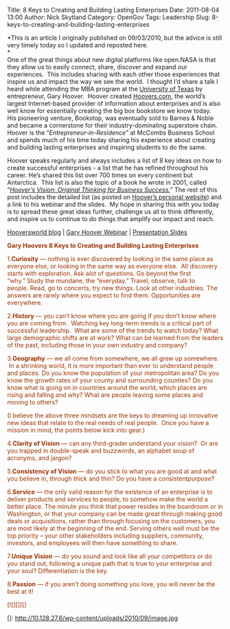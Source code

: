 Title: 8 Keys to Creating and Building Lasting Enterprises
Date: 2011-08-04 13:00
Author: Nick Skytland
Category: OpenGov
Tags: Leadership
Slug: 8-keys-to-creating-and-building-lasting-enterprises

*This is an article I originally published on 09/03/2010, but the advice
is still very timely today so I updated and reposted here.  
*  
One of the great things about new digital platforms like open.NASA is
that they allow us to easily connect, share, discover and expand our
experiences.  This includes sharing with each other those experiences
that inspire us and impact the way we see the world.  I thought I’d
share a talk I heard while attending the MBA program at the [University
of Texas][] by entrepreneur, Gary Hoover.  Hoover created
[Hoovers.com][], the world’s largest Internet-based provider of
information about enterprises and is also well know for essentially
creating the big box bookstore we know today.  His pioneering venture,
Bookstop, was eventually sold to Barnes & Noble and became a cornerstone
for their industry-dominating superstore chain. Hoover is the
“*Entrepreneur-in-Residence*” at McCombs Business School and spends much
of his time today sharing his experience about creating and building
lasting enterprises and inspiring students to do the same.

Hoover speaks regularly and always includes a list of 8 key ideas on how
to create successful enterprises - a list that he has refined throughout
his career. He’s shared this list over 700 times on every continent but
Antarctica.  This list is also the topic of a book he wrote in 2001,
called “*[Hoover’s Vision: Original Thinking for Business Success.][]*”
The rest of this post includes the detailed list (as posted on [Hoover’s
personal website][]) and a link to his webinar and the slides.  My hope
in sharing this with you today is to spread these great ideas further,
challenge us all to think differently, and inspire us to continue to do
things that amplify our impact and reach.

[Hooversworld blog][Hoover’s personal website] | [Gary Hoover Webinar][]
| [Presentation Slides][]

**<span style="color: #993300;">Gary Hoovers 8 Keys to Creating and
Building Lasting Enterprises</span>**

<span style="color: #993300;">1.</span>**<span
style="color: #993300;">Curiosity</span>**<span style="color: #993300;">
— nothing is ever discovered by looking in the same place as everyone
else, or looking in the same way as everyone else.  All discovery starts
with exploration. Ask a</span>*<span
style="color: #993300;">lot</span>*<span style="color: #993300;"> of
questions. Go beyond the first “why.” Study the mundane, the
“everyday.” Travel, observe, talk to people. Read, go to concerts, try
new things. Look at other industries. The answers are rarely where you
expect to find them. Opportunities are everywhere.</span>

<span style="color: #993300;">2.</span>**<span
style="color: #993300;">History</span>**<span style="color: #993300;"> —
you can’t know where you are going if you don’t know where you are
coming from.  Watching key long-term trends is a critical part of
successful leadership.  What are some of the trends to watch today? What
large demographic shifts are at work? What can be learned from the
leaders of the past, including those in your own industry and
company?</span>

<span style="color: #993300;">3.</span>**<span
style="color: #993300;">Geography</span>**<span style="color: #993300;">
— we all come from somewhere, we all grew up somewhere.  In a shrinking
world, it is more important than ever to understand people and
places. Do you know the population of your metropolitan area? Do you
know the growth rates of your county and surrounding counties? Do you
know what is going on in countries around the world, which places are
rising and falling and why? What are people leaving some places and
moving to others?</span>

<span style="color: #993300;">(I believe the above three mindsets are
the keys to dreaming up innovative new ideas that relate to the real
needs of real people.  Once you have a mission in mind, the points below
kick into gear.)</span>

<span style="color: #993300;">4.</span>**<span
style="color: #993300;">Clarity of Vision</span>**<span
style="color: #993300;"> — can any third-grader understand your vision?
 Or are you trapped in double-speak and buzzwords, an alphabet soup of
acronyms, and jargon?</span>

<span style="color: #993300;">5.</span>**<span
style="color: #993300;">Consistency of Vision</span>**<span
style="color: #993300;"> — do you stick to what you are good at and what
you believe in, through thick and thin? Do you have a
consistent</span>*<span style="color: #993300;">purpose</span>*<span
style="color: #993300;">?</span>

<span style="color: #993300;">6.</span>**<span
style="color: #993300;">Service</span>**<span style="color: #993300;"> —
the only valid reason for the existence of an enterprise is to deliver
products and services to people, to somehow make the world a better
place. The minute you think that power resides in the boardroom or in
Washington, or that your company can be made great through making good
deals or acquisitions, rather than through focusing on the customers,
you are most likely at the beginning of the end. Serving others well
must be the top priority – your other stakeholders including suppliers,
community, investors, and employees will then have something to
share.</span>

<span style="color: #993300;">7.</span>**<span
style="color: #993300;">Unique Vision</span>**<span
style="color: #993300;"> — do you sound and look like all your
competitors or do you stand out, following a unique path that is true to
your enterprise and your soul? Differentiation is the key.</span>

<span style="color: #993300;">8.</span>**<span
style="color: #993300;">Passion</span>**<span style="color: #993300;"> —
if you aren’t doing something you love, you will never be the best at
it!</span>

<span style="color: #993300;">[![][]][]  
</span>

  [University of Texas]: http://www.utexas.edu/
  [Hoovers.com]: http://www.hoovers.com/
  [Hoover’s Vision: Original Thinking for Business Success.]: http://www.amazon.com/Hoovers-Vision-Original-Thinking-Business/dp/1587990598
  [Hoover’s personal website]: http://hooversworld.com/archives/2923
  [Gary Hoover Webinar]: https://meeting.austin.utexas.edu/p58638471/
  [Presentation Slides]: http://directory.mccombs.utexas.edu/site/DocServer/Hoover.pdf?docID=1281
  []: http://10.128.27.6/wp-content/uploads/2010/09/image.jpg
